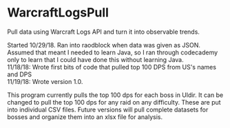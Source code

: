 # WarcraftLogsPull
Pull data using Warcraft Logs API and turn it into observable trends.  

Started 10/29/18. Ran into raodblock when data was given as JSON.  Assumed that meant I needed to learn Java, so I ran through codecademy only to learn that I could have done this without learning Java.  
11/18/18: Wrote first bits of code that pulled top 100 DPS from US's names and DPS  
11/19/18: Wrote version 1.0.  

This program currently pulls  the top 100 dps for each boss in Uldir.  It can be changed to pull the top 100 dps for any raid on any difficulty.  These are put into individual CSV files. Future versions will pull complete datasets for bosses and organize them into an xlsx file for analysis.
